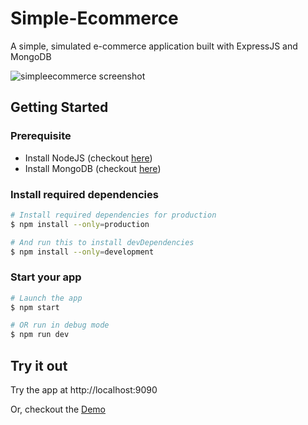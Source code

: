 # Simple-Ecommerce
A simple, simulated e-commerce application built with ExpressJS and MongoDB

![simpleecommerce screenshot](https://github.com/achooan/simple-ecommerce/blob/master/images/screenshot.png)

## Getting Started
### Prerequisite
* Install NodeJS (checkout [here](https://nodejs.org/en/download/))
* Install MongoDB (checkout [here](https://docs.mongodb.com/manual/administration/install-community/))

### Install required dependencies
```bash
# Install required dependencies for production
$ npm install --only=production

# And run this to install devDependencies
$ npm install --only=development
```

### Start your app
```bash
# Launch the app
$ npm start

# OR run in debug mode
$ npm run dev
```

## Try it out
Try the app at http://localhost:9090

Or, checkout the [Demo](http://ec.achooan.com/)
